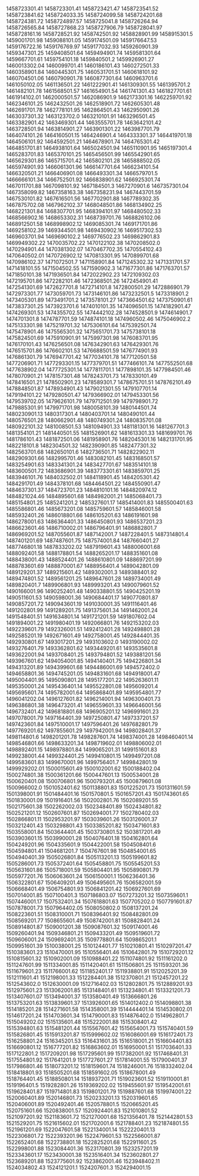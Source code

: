 1458723301.41
1458723301.41
1458723421.47
1458723541.52
1458723841.62
1458724033.35
1458724099.58
1458724201.68
1458724381.72
1458724897.57
1458725041.8
1458726264.94
1458726565.84
1458727868.23
1458727906.79
1458728041.97
1458728161.16
1458728521.92
1458742501.92
1458828901.99
1458915301.5
1459001701.98
1459088101.05
1459174501.09
1459176647.53
1459176722.16
1459176769.97
1459177032.93
1459260901.39
1459347301.25
1459408501.64
1459494901.74
1459581301.64
1459667701.61
1459754101.18
1459840501.2
1459926901.27
1460013302.04
1460099701.41
1460186101.43
1460272501.33
1460358901.84
1460445301.75
1460531701.51
1460618101.92
1460704501.06
1460790901.78
1460877301.64
1460963701.6
1461050102.05
1461136501.22
1461222901.41
1461309301.55
1461395701.2
1461482101.78
1461568501.57
1461654901.54
1461741301.43
1461827701.61
1461914102.01
1462000501.57
1462086901.9
1462173301.16
1462259701.92
1462346101.25
1462432501.26
1462518901.72
1462605301.48
1462691701.78
1462778101.95
1462864501.43
1462950901.26
1463037301.32
1463123702.0
1463210101.91
1463296501.45
1463382901.42
1463469301.44
1463555701.78
1463642101.42
1463728501.94
1463814901.27
1463901301.22
1463987701.79
1464074101.26
1464160501.15
1464246901.4
1464333301.37
1464419701.18
1464506101.92
1464592501.21
1464678901.74
1464765301.42
1464851701.81
1464938101.64
1465024501.94
1465110901.95
1465197301.4
1465283701.83
1465370101.25
1465456501.99
1465542901.65
1465629301.86
1465715701.42
1465802101.28
1465888502.05
1465974901.93
1466061301.96
1466147701.64
1466234101.54
1466320501.21
1466406901.08
1466493301.34
1466579701.5
1466666101.34
1466752501.92
1466838901.62
1466925301.74
1467011701.88
1467098101.92
1467184501.3
1467270901.6
1467357301.04
1467358099.82
1467358163.38
1467358231.94
1467443701.59
1467530101.82
1467616501.56
1467702901.88
1467789302.35
1467875702.08
1467962102.37
1468048501.86
1468134902.25
1468221301.84
1468307701.95
1468394101.97
1468480502.33
1468566902.16
1468653302.31
1468739701.76
1468826102.06
1468912501.58
1468998902.12
1469085301.74
1469171701.86
1469258102.39
1469344501.98
1469430902.16
1469517302.53
1469603701.94
1469690102.2
1469776502.23
1469862901.83
1469949302.22
1470035702.22
1470122102.38
1470208502.0
1470294901.44
1470381302.07
1470467702.35
1470554102.43
1470640502.01
1470726902.12
1470813301.95
1470899701.68
1470986102.37
1471072501.7
1471158901.84
1471245302.32
1471331701.57
1471418101.55
1471504502.55
1471590902.3
1471677301.86
1471763701.57
1471850101.38
1471936501.84
1472022902.23
1472109302.03
1472195701.86
1472282101.46
1472368501.26
1472454901.41
1472541301.69
1472627701.8
1472714101.8
1472800501.29
1472886901.79
1472973301.77
1473059701.73
1473146101.86
1473232501.5
1473318901.2
1473405301.89
1473491701.2
1473578101.27
1473664501.62
1473750901.61
1473837301.25
1473923701.6
1474010101.35
1474096501.15
1474182901.47
1474269301.53
1474355702.55
1474442102.28
1474528501.9
1474614901.7
1474701301.8
1474787701.59
1474874101.18
1474960502.46
1475046902.2
1475133301.98
1475219701.32
1475306101.64
1475392501.74
1475478901.46
1475565301.32
1475651701.73
1475738101.18
1475824501.69
1475910901.91
1475997301.98
1476083701.95
1476170101.43
1476256501.08
1476342901.63
1476429301.76
1476515701.86
1476602101.53
1476688501.59
1476774901.93
1476861301.79
1476947701.42
1477034101.78
1477120501.58
1477206901.71
1477293301.15
1477379701.51
1477466101.74
1477552501.68
1477638902.04
1477725301.14
1477811701.1
1477898101.35
1477984501.46
1478070901.21
1478157301.48
1478243701.73
1478330101.49
1478416501.21
1478502901.23
1478589301.7
1478675701.51
1478762101.49
1478848501.87
1478934901.43
1479021301.55
1479107701.14
1479194101.22
1479280501.47
1479366902.01
1479453301.56
1479539702.05
1479626101.79
1479712501.99
1479798901.72
1479885301.91
1479971701.98
1480058101.39
1480144501.74
1480230901.13
1480317301.4
1480403701.14
1480490101.44
1480576501.28
1480662901.48
1480749301.24
1480835701.08
1480922101.32
1481008501.53
1481094901.33
1481181301.16
1481267701.3
1481354101.21
1481440501.55
1481526901.62
1481613301.33
1481699701.76
1481786101.43
1481872501.06
1481958901.76
1482045301.16
1482131701.95
1482218101.8
1482304501.32
1482390901.85
1482477301.32
1482563701.68
1482650101.6
1482736501.71
1482822902.11
1482909301.66
1482995701.46
1483082101.45
1483168501.57
1483254901.63
1483341301.24
1483427701.67
1483514101.18
1483600501.72
1483686901.39
1483773301.61
1483859701.25
1483946101.76
1484032502.01
1484118901.45
1484205301.42
1484291701.49
1484378101.68
1484464501.22
1484550901.47
1484637301.37
1484723701.23
1484810101.16
1484820974.12
1484821024.46
1484895601.68
1484982001.21
1485068401.73
1485154801.25
1485241201.2
1485327601.17
1485414001.83
1485500401.63
1485586801.46
1485673201.08
1485759601.57
1485846001.58
1485932401.26
1486018801.66
1486105201.63
1486191601.98
1486278001.63
1486364401.33
1486450801.93
1486537201.23
1486623601.46
1486710002.01
1486796401.91
1486882801.7
1486969201.52
1487055601.87
1487142001.7
1487228401.5
1487314801.4
1487401201.69
1487487601.75
1487574001.84
1487660401.27
1487746801.18
1487833202.02
1487919601.43
1488006001.68
1488092401.58
1488178801.54
1488265201.17
1488351601.08
1488438001.43
1488524401.26
1488610801.09
1488697201.99
1488783601.69
1488870001.67
1488956401.4
1489042801.09
1489129201.37
1489215601.42
1489302001.3
1489388401.92
1489474801.52
1489561201.25
1489647601.28
1489734001.49
1489820401.7
1489906801.93
1489993201.43
1490079601.52
1490166001.96
1490252401.48
1490338801.55
1490425201.19
1490511601.53
1490598001.36
1490684401.17
1490770801.87
1490857201.72
1490943601.19
1491030001.35
1491116401.46
1491202801.99
1491289201.75
1491375601.34
1491462001.24
1491548401.51
1491634801.14
1491721201.59
1491807602.04
1491894001.22
1491980401.19
1492066801.76
1492153202.03
1492239601.79
1492326001.51
1492412401.28
1492498801.28
1492585201.19
1492671601.49
1492758001.45
1492844401.35
1492930801.67
1493017201.29
1493103602.0
1493190002.02
1493276401.79
1493362801.62
1493449201.61
1493535601.8
1493622001.94
1493708401.25
1493794801.52
1493881201.56
1493967601.62
1494054001.85
1494140401.75
1494226801.34
1494313201.89
1494399601.68
1494486001.69
1494572402.0
1494658801.36
1494745201.05
1494831601.68
1494918001.47
1495004401.95
1495090801.28
1495177201.22
1495263601.11
1495350001.24
1495436401.14
1495522801.08
1495609201.4
1495695601.74
1495782001.64
1495868401.89
1495954801.77
1496041202.04
1496127601.82
1496214001.94
1496300401.73
1496386801.38
1496473201.41
1496559601.33
1496646001.56
1496732401.42
1496818801.68
1496905201.12
1496991601.23
1497078001.79
1497164401.39
1497250801.47
1497337201.57
1497423601.84
1497510001.17
1497596401.26
1497682801.79
1497769201.62
1497855601.29
1497942001.94
1498028401.37
1498114801.6
1498201201.78
1498287601.74
1498374001.28
1498460401.14
1498546801.66
1498633201.34
1498719602.01
1498806002.01
1498892401.15
1498978801.84
1499065201.31
1499151601.83
1499238001.44
1499324401.25
1499410801.15
1499497201.08
1499583601.83
1499670001.96
1499756401.7
1499842801.19
1499929202.01
1500015601.49
1500102001.62
1500188402.04
1500274801.38
1500361201.66
1500447601.13
1500534001.28
1500620401.08
1500706801.96
1500793201.45
1500879601.08
1500966002.0
1501052401.62
1501138801.83
1501225201.73
1501311601.59
1501398001.91
1501484401.16
1501570801.5
1501657201.43
1501743601.65
1501830001.09
1501916401.56
1502002801.76
1502089201.55
1502175601.38
1502262002.03
1502348401.89
1502434801.82
1502521201.12
1502607601.87
1502694001.77
1502780402.03
1502866801.11
1502953201.97
1503039601.26
1503126001.37
1503212401.43
1503298801.43
1503385201.82
1503471601.83
1503558001.84
1503644401.45
1503730801.52
1503817201.49
1503903601.15
1503990001.28
1504076401.18
1504162801.64
1504249201.96
1504335601.9
1504422001.58
1504508401.6
1504594801.41
1504681201.7
1504767601.98
1504854001.65
1504940401.39
1505026801.84
1505113201.13
1505199601.82
1505286001.73
1505372401.64
1505458801.75
1505545201.53
1505631601.86
1505718001.59
1505804401.95
1505890801.79
1505977201.76
1506063601.24
1506150001.1
1506236401.36
1506322801.67
1506409201.49
1506495601.76
1506582001.59
1506668401.49
1506754801.93
1506841201.42
1506927601.69
1507014001.85
1507100401.3
1507186803.07
1507273201.32
1507359601.1
1507446001.17
1507532401.34
1507618801.63
1507705202.0
1507791601.87
1507878001.73
1507964402.05
1508050802.0
1508137201.24
1508223601.51
1508310001.71
1508396401.92
1508482801.09
1508569201.77
1508655601.49
1508742001.81
1508828401.24
1508914801.87
1509001201.38
1509087601.32
1509174001.46
1509260401.94
1509346801.21
1509433201.49
1509519601.72
1509606001.24
1509692401.35
1509778801.64
1509865201.1
1509951601.39
1510038001.25
1510124401.77
1510210801.41
1510297201.47
1510383601.23
1510470001.95
1510556401.46
1510642801.79
1510729201.12
1510815601.32
1510902001.09
1510988401.22
1511074801.92
1511161202.0
1511247601.99
1511334001.85
1511420401.61
1511506801.25
1511593201.36
1511679601.23
1511766001.62
1511852401.17
1511938801.91
1512025201.39
1512111601.41
1512198001.33
1512284401.38
1512370801.21
1512457201.22
1512543602.0
1512630001.09
1512716402.03
1512802801.75
1512889201.93
1512975601.23
1513062001.85
1513148401.61
1513234801.41
1513321201.73
1513407601.07
1513494001.37
1513580401.49
1513666801.26
1513753201.63
1513839601.37
1513926001.65
1514012402.0
1514098801.38
1514185201.28
1514271601.58
1514358001.39
1514444401.14
1514530802.01
1514617201.24
1514703601.34
1514790001.83
1514876402.0
1514962801.7
1515049202.02
1515135601.48
1515222001.88
1515308401.42
1515394801.63
1515481201.44
1515567601.42
1515654001.73
1515740401.59
1515826801.45
1515913201.87
1515999602.02
1516086001.69
1516172401.73
1516258801.24
1516345201.53
1516431601.35
1516518001.21
1516604401.83
1516690801.12
1516777201.82
1516863602.01
1516950001.51
1517036401.33
1517122801.2
1517209201.98
1517295601.99
1517382001.92
1517468401.31
1517554801.92
1517641201.9
1517727601.27
1517814001.55
1517900401.37
1517986801.46
1518073201.12
1518159601.74
1518246001.76
1518332402.04
1518418801.93
1518505201.68
1518591602.05
1518678001.49
1518764401.45
1518850801.14
1518937201.71
1519023601.52
1519110001.81
1519196401.5
1519282801.26
1519369202.02
1519455601.97
1519542001.61
1519628401.87
1519714801.83
1519801201.79
1519887601.68
1519974001.22
1520060401.89
1520146801.73
1520233201.13
1520319601.65
1520406001.89
1520492401.46
1520578801.5
1520665201.45
1520751601.66
1520838001.57
1520924401.83
1521010801.52
1521097201.92
1521183601.72
1521270001.68
1521356401.78
1521442801.53
1521529201.75
1521615602.01
1521702001.6
1521788401.23
1521874801.55
1521961201.69
1522047601.58
1522134001.14
1522220401.13
1522306801.72
1522393201.96
1522479601.53
1522566001.87
1522652401.68
1522738801.18
1522825201.68
1522911601.25
1522998001.88
1523084401.36
1523170801.39
1523257201.19
1523343601.17
1523430001.38
1523516401.34
1523602801.27
1523689201.88
1523775601.92
1523862001.46
1523948402.11
1524034802.43
1524121201.1
1524207601.3
1524294001.15
